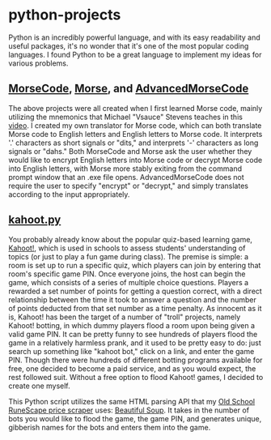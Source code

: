 # python-projects
Python is an incredibly powerful language, and with its easy readability and useful packages, it's no wonder that it's one of the most popular coding languages. I found
Python to be a great language to implement my ideas for various problems.

## [MorseCode](https://github.com/kevinfengcs88/python-projects/blob/main/MorseCode.py), [Morse](https://github.com/kevinfengcs88/python-projects/blob/main/Morse.py), and [AdvancedMorseCode](https://github.com/kevinfengcs88/python-projects/blob/main/AdvancedMorseCode.py)
The above projects were all created when I first learned Morse code, mainly utilizing the mnemonics that Michael "Vsauce" Stevens teaches in this [video](https://www.youtube.com/watch?v=HY_OIwideLg).
I created my own translator for Morse code, which can both translate Morse code to English letters and English letters to Morse code. It interprets '.' characters as
short signals or "dits," and interprets '-' characters as long signals or "dahs." Both MorseCode and Morse ask the user whether they would like to encrypt English letters 
into Morse code or decrypt Morse code into English letters, with Morse more stably exiting from the command prompt window that an .exe file opens. AdvancedMorseCode does not
require the user to specify "encrypt" or "decrypt," and simply translates according to the input appropriately.

## [kahoot.py](https://github.com/kevinfengcs88/python-projects/blob/main/kahoot.py)
You probably already know about the popular quiz-based learning game, [Kahoot!](https://kahoot.it/), which is used in schools to assess students' understanding of topics
(or just to play a fun game during class). The premise is simple: a room is set up to run a specific quiz, which players can join by entering that room's specific game PIN.
Once everyone joins, the host can begin the game, which consists of a series of multiple choice questions. Players a rewarded a set number of points for getting a question correct, with a direct relationship between the time it took to answer a question and the number of points deducted from that set number as a time penalty. As innocent as it is, Kahoot! has been the target of a number of "troll" projects, namely Kahoot! botting, in which dummy players flood a room upon being given a valid game PIN. It can be
pretty funny to see hundreds of players flood the game in a relatively harmless prank, and it used to be pretty easy to do: just search up something like "kahoot bot,"
click on a link, and enter the game PIN. Though there were hundreds of different botting programs available for free, one decided to become a paid service, and as you
would expect, the rest followed suit. Without a free option to flood Kahoot! games, I decided to create one myself.

This Python script utilizes the same HTML parsing API that my [Old School RuneScape price scraper](https://github.com/kevinfengcs88/osrs-projects/blob/main/sheets.py) uses:
[Beautiful Soup](https://www.crummy.com/software/BeautifulSoup/bs4/doc/). It takes in the number of bots you would like to flood the game, the game PIN, and generates
unique, gibberish names for the bots and enters them into the game.
